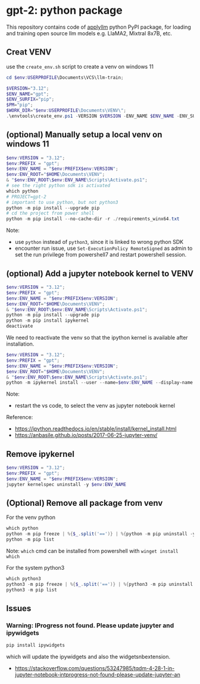 # gpt-2: python package
This repository contains code of [applyllm](https://pypi.org/project/applyllm/) python PyPI package, for loading and training open source llm models e.g. LlaMA2, Mixtral 8x7B, etc.

## Creat VENV
use the `create_env.sh` script to create a venv on windows 11

```powershell
cd $env:USERPROFILE\Documents\VCS\llm-train;

$VERSION="3.12";
$ENV_NAME="gpt";
$ENV_SURFIX="pip";
$PM="pip";
$WORK_DIR="$env:USERPROFILE\Documents\VENV\";
.\envtools\create_env.ps1 -VERSION $VERSION -ENV_NAME $ENV_NAME -ENV_SURFIX $ENV_SURFIX -PM $PM -WORK_DIR $WORK_DIR;
```

## (optional) Manually setup a local venv on windows 11
```powershell
$env:VERSION = "3.12";
$env:PREFIX = "gpt";
$env:ENV_NAME = "$env:PREFIX$env:VERSION";
$env:ENV_ROOT="$HOME\Documents\VENV";
& "$env:ENV_ROOT\$env:ENV_NAME\Scripts\Activate.ps1";
# see the right python sdk is activated
which python
# PROJECT=gpt-2
# important to use python, but not python3
python -m pip install --upgrade pip
# cd the project from power shell
python -m pip install --no-cache-dir -r ./requirements_winx64.txt
```
Note:
* use `python` instead of `python3`, since it is linked to wrong python SDK 
* encounter run issue, use `Set-ExecutionPolicy RemoteSigned` as admin to set the run privilege from powershell7 and restart powershell session.

## (optional) Add a jupyter notebook kernel to VENV
```powershell
$env:VERSION = "3.12";
$env:PREFIX = "gpt";
$env:ENV_NAME = "$env:PREFIX$env:VERSION";
$env:ENV_ROOT="$HOME\Documents\VENV";
& "$env:ENV_ROOT\$env:ENV_NAME\Scripts\Activate.ps1";
python -m pip install --upgrade pip
python -m pip install ipykernel
deactivate
```

We need to reactivate the venv so that the ipython kernel is available after installation.
```powershell
$env:VERSION = "3.12";
$env:PREFIX = "gpt";
$env:ENV_NAME = "$env:PREFIX$env:VERSION";
$env:ENV_ROOT="$HOME\Documents\VENV";
& "$env:ENV_ROOT\$env:ENV_NAME\Scripts\Activate.ps1";
python -m ipykernel install --user --name=$env:ENV_NAME --display-name $env:ENV_NAME;
```
Note: 
* restart the vs code, to select the venv as jupyter notebook kernel

Reference:
* https://ipython.readthedocs.io/en/stable/install/kernel_install.html
* https://anbasile.github.io/posts/2017-06-25-jupyter-venv/

## Remove ipykernel
```powershell
$env:VERSION = "3.12";
$env:PREFIX = "gpt";
$env:ENV_NAME = "$env:PREFIX$env:VERSION";
jupyter kernelspec uninstall -y $env:ENV_NAME
```

## (Optional) Remove all package from venv
For the venv python
```powershell
which python
python -m pip freeze | %{$_.split('==')} | %{python -m pip uninstall -y $_}
python -m pip list
```

Note: `which` cmd can be installed from powershell with `winget install which`

For the system python3
```powershell
which python3
python3 -m pip freeze | %{$_.split('==')} | %{python3 -m pip uninstall -y $_}
python3 -m pip list
```

## Issues

### Warning: IProgress not found. Please update jupyter and ipywidgets
```powershell
pip install ipywidgets
```
which will update the ipywidgets and also the widgetsnbextension.

* https://stackoverflow.com/questions/53247985/tqdm-4-28-1-in-jupyter-notebook-intprogress-not-found-please-update-jupyter-an